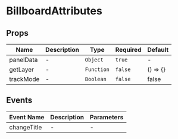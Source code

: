 # BillboardAttributes

## Props

<!-- @vuese:BillboardAttributes:props:start -->
|Name|Description|Type|Required|Default|
|---|---|---|---|---|
|panelData|-|`Object`|`true`|-|
|getLayer|-|`Function`|`false`|() => {}|
|trackMode|-|`Boolean`|`false`|false|

<!-- @vuese:BillboardAttributes:props:end -->


## Events

<!-- @vuese:BillboardAttributes:events:start -->
|Event Name|Description|Parameters|
|---|---|---|
|changeTitle|-|-|

<!-- @vuese:BillboardAttributes:events:end -->



